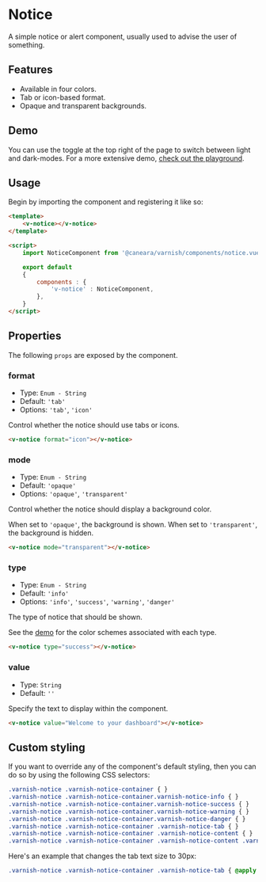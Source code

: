 # Notice

A simple notice or alert component, usually used to advise the user of something.

## Features

* Available in four colors.
* Tab or icon-based format.
* Opaque and transparent backgrounds.

## Demo

You can use the toggle at the top right of the page to switch between light and dark-modes. For a more extensive demo, [check out the playground](/playgrounds/notice/index).

<!-- Setup -->
<script setup>
    import NoticeComponent from '../../src/components/notice.vue';
</script>

<!-- Demo -->
<div class="flex flex-col gap-y-6 mt-8">
    <ClientOnly>
        <NoticeComponent type="info" value="Lorem ipsum dolor sit amet, consectetur adipisicing elit."></NoticeComponent>
        <NoticeComponent type="success" value="Lorem ipsum dolor sit amet, consectetur adipisicing elit."></NoticeComponent>
        <NoticeComponent type="warning" value="Lorem ipsum dolor sit amet, consectetur adipisicing elit."></NoticeComponent>
        <NoticeComponent type="danger" value="Lorem ipsum dolor sit amet, consectetur adipisicing elit."></NoticeComponent>
        <NoticeComponent format="icon" type="info" value="Lorem ipsum dolor sit amet, consectetur adipisicing elit."></NoticeComponent>
        <NoticeComponent format="icon" type="success" value="Lorem ipsum dolor sit amet, consectetur adipisicing elit."></NoticeComponent>
        <NoticeComponent format="icon" type="warning" value="Lorem ipsum dolor sit amet, consectetur adipisicing elit."></NoticeComponent>
        <NoticeComponent format="icon" type="danger" value="Lorem ipsum dolor sit amet, consectetur adipisicing elit."></NoticeComponent>
    </ClientOnly>
</div>

## Usage

Begin by importing the component and registering it like so:

```html
<template>
    <v-notice></v-notice>
</template>

<script>
    import NoticeComponent from '@caneara/varnish/components/notice.vue';

    export default
    {
        components : {
            'v-notice' : NoticeComponent,
        },
    }
</script>
```

## Properties

The following `props` are exposed by the component.

### format

- Type: `Enum - String`
- Default: `'tab'`
- Options: `'tab'`, `'icon'`

Control whether the notice should use tabs or icons.

```html
<v-notice format="icon"></v-notice>
```

### mode

- Type: `Enum - String`
- Default: `'opaque'`
- Options: `'opaque'`, `'transparent'`

Control whether the notice should display a background color.

When set to `'opaque'`, the background is shown. When set to `'transparent'`, the background is hidden.

```html
<v-notice mode="transparent"></v-notice>
```

### type

- Type: `Enum - String`
- Default: `'info'`
- Options: `'info'`, `'success'`, `'warning'`, `'danger'`

The type of notice that should be shown.

See the [demo](#demo) for the color schemes associated with each type.

```html
<v-notice type="success"></v-notice>
```

### value

- Type: `String`
- Default: `''`

Specify the text to display within the component.

```html
<v-notice value="Welcome to your dashboard"></v-notice>
```

## Custom styling

If you want to override any of the component's default styling, then you can do so by using the following CSS selectors:

```css
.varnish-notice .varnish-notice-container { }
.varnish-notice .varnish-notice-container.varnish-notice-info { }
.varnish-notice .varnish-notice-container.varnish-notice-success { }
.varnish-notice .varnish-notice-container.varnish-notice-warning { }
.varnish-notice .varnish-notice-container.varnish-notice-danger { }
.varnish-notice .varnish-notice-container .varnish-notice-tab { }
.varnish-notice .varnish-notice-container .varnish-notice-content { }
.varnish-notice .varnish-notice-container .varnish-notice-content .varnish-notice-icon { }
```

Here's an example that changes the tab text size to 30px:

```css
.varnish-notice .varnish-notice-container .varnish-notice-tab { @apply text-[30px] }
```